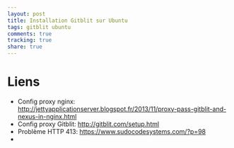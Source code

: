```yaml
---
layout: post
title: Installation Gitblit sur Ubuntu
tags: gitblit ubuntu
comments: true
tracking: true
share: true 
---
```


# Liens

* Config proxy nginx: http://jettyapplicationserver.blogspot.fr/2013/11/proxy-pass-gitblit-and-nexus-in-nginx.html
* Config proxy Gitblit: http://gitblit.com/setup.html
* Problème HTTP 413: https://www.sudocodesystems.com/?p=98
*
